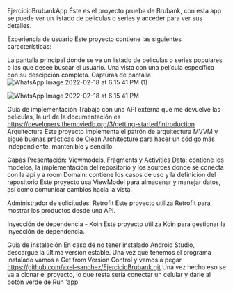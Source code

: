 EjercicioBrubankApp
Éste es el proyecto prueba de Brubank, con esta app se puede ver un listado de peliculas o series y acceder para ver sus detalles.

Experiencia de usuario
Este proyecto contiene las siguientes características:

La pantalla principal donde se ve un listado de peliculas o series populares o las que desee buscar el usuario.
Una vista con una película específica con su descipción completa.
Capturas de pantalla
 ![WhatsApp Image 2022-02-18 at 6 15 41 PM (1)](https://user-images.githubusercontent.com/51034538/154771702-00a8154b-4d99-4752-bc20-28b9922ac360.jpeg)

![WhatsApp Image 2022-02-18 at 6 15 41 PM](https://user-images.githubusercontent.com/51034538/154771706-62057939-ebda-471c-ad87-e7d113f6c975.jpeg)

Guía de implementación
Trabajo con una API externa que me devuelve las películas, la url de la documentación es https://developers.themoviedb.org/3/getting-started/introduction
Arquitectura
Este proyecto implementa el patrón de arquitectura MVVM y sigue buenas prácticas de Clean Architecture para hacer un código más independiente, mantenible y sencillo.

Capas
Presentación: Viewmodels, Fragments y Activities
Data: contiene los modelos, la implementación del repositorio y los sources donde se conecta con la api y a room
Domain: contiene los casos de uso y la definición del repositorio
Este proyecto usa ViewModel para almacenar y manejar datos, así como comunicar cambios hacia la vista.

Administrador de solicitudes: Retrofit
Este proyecto utiliza Retrofit para mostrar los productos desde una API.

Inyección de dependencia - Koin
Este proyecto utiliza Koin para gestionar la inyección de dependencia.

Guía de instalación
En caso de no tener instalado Android Studio, descargue la última versión estable. Una vez que tenemos el programa instalado vamos a Get from Version Control y vamos a pegar https://github.com/axel-sanchez/EjercicioBrubank.git Una vez hecho eso se va a clonar el proyecto, lo que resta sería conectar un celular y darle al botón verde de Run 'app'

